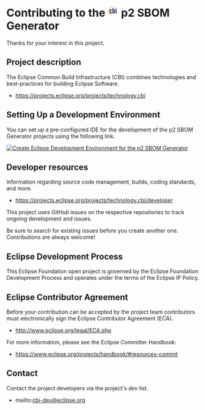 # Contributing to the <img src="https://raw.githubusercontent.com/eclipse-cbi/p2repo-aggregator/main/cbi.svg" style="width: 1em;"/> p2 SBOM Generator

Thanks for your interest in this project.

## Project description

The Eclipse Common Build Infrastructure (CBI) combines technologies and best-practices for building Eclipse Software.

* https://projects.eclipse.org/projects/technology.cbi

## Setting Up a Development Environment

You can set up a pre-configured IDE for the development of the p2 SBOM Generator projects using the following link.

[![Create Eclipse Development Environment for the p2 SBOM Generator](https://download.eclipse.org/oomph/www/setups/svg/p2_SBOM.svg)](https://www.eclipse.org/setups/installer/?url=https://raw.githubusercontent.com/merks/p2repo-sbom/main/releng/org.eclipse.cbi.p2repo.sbom.releng.parent/setup/P2RepositorySBOMConfiguration.setup&show=true "Click to open Eclipse-Installer Auto Launch or drag onto your running installer's title area")

## Developer resources

Information regarding source code management, builds, coding standards, and more.

* https://projects.eclipse.org/projects/technology.cbi/developer

This project uses *GitHub issues* on the respective repositories to track ongoing development and issues.

Be sure to search for existing issues before you create another one.
Contributions are always welcome!

## Eclipse Development Process

This Eclipse Foundation open project is governed by the Eclipse Foundation Development Process and operates under the terms of the Eclipse IP Policy.

## Eclipse Contributor Agreement

Before your contribution can be accepted by the project team contributors must electronically sign the Eclipse Contributor Agreement (ECA).

* http://www.eclipse.org/legal/ECA.php

For more information, please see the Eclipse Committer Handbook:

*  https://www.eclipse.org/projects/handbook/#resources-commit

## Contact

Contact the project developers via the project's *dev* list.

* mailto:cbi-dev@eclipse.org 
